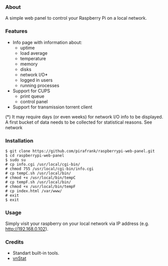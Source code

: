 ### About

A simple web panel to control your Raspberry Pi on a local network.

### Features

* Info page with information about:
	* uptime
	* load average
	* temperature
	* memory
	* disks
	* network I/O*
	* logged in users
	* running processes
* Support for CUPS
	* print queue
	* control panel
* Support for transmission torrent client

(*) It may require days (or even weeks) for network I/O info to be displayed. A first bucket of data needs to be collected for statistical reasons. See network

### Installation

```
$ git clone https://github.com/pirafrank/raspberrypi-web-panel.git
$ cd raspberrypi-web-panel
$ sudo su
# cp info.cgi /usr/local/cgi-bin/
# chmod 755 /usr/local/cgi-bin/info.cgi
# cp tempC.sh /usr/local/bin/
# chmod +x /usr/local/bin/tempC
# cp tempF.sh /usr/local/bin/
# chmod +x /usr/local/bin/tempF
# cp index.html /var/www/
# exit
$ exit
```

### Usage

Simply visit your raspberry on your local network via IP address (e.g. http://192.168.0.102).

### Credits

* Standart built-in tools.
* [vnStat](http://humdi.net/vnstat/)